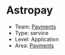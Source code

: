 # Astropay
* Team: [Payments](../teams/payments.md)
* Type: service
* Level: Application
* Area: [Payments](../areas/3rd-party-payments.png)
